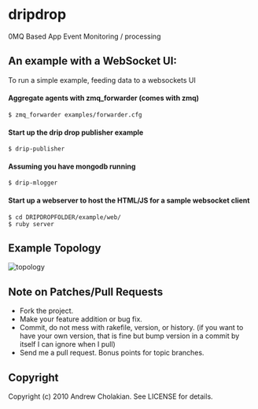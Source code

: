 # dripdrop

0MQ Based App Event Monitoring / processing 

## An example with a WebSocket UI:

To run a simple example, feeding data to a websockets UI
#### Aggregate agents with zmq_forwarder (comes with zmq)
    $ zmq_forwarder examples/forwarder.cfg

#### Start up the drip drop publisher example
    $ drip-publisher

#### Assuming you have mongodb running
    $ drip-mlogger
  
#### Start up a webserver to host the HTML/JS for a sample websocket client
    $ cd DRIPDROPFOLDER/example/web/
    $ ruby server

## Example Topology

![topology](http://github.com/andrewvc/dripdrop/raw/master/doc_img/topology.png "Topology")

## Note on Patches/Pull Requests
 
* Fork the project.
* Make your feature addition or bug fix.
* Commit, do not mess with rakefile, version, or history.
  (if you want to have your own version, that is fine but bump version in a commit by itself I can ignore when I pull)
* Send me a pull request. Bonus points for topic branches.

## Copyright

Copyright (c) 2010 Andrew Cholakian. See LICENSE for details.
